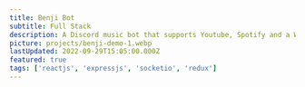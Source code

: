 ```yaml
---
title: Benji Bot
subtitle: Full Stack
description: A Discord music bot that supports Youtube, Spotify and a Web Dashboard. All of the UI was built from scratch using React.js and CSS modules. The backend API uses Express.js and web sockets to communicate with clients. Client state management is done using Redux Toolkit. Also features Discord slash commands, server management functions and little games.
picture: projects/benji-demo-1.webp
lastUpdated: 2022-09-29T15:05:00.000Z
featured: true
tags: ['reactjs', 'expressjs', 'socketio', 'redux']
---
```

